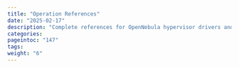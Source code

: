 ```yaml
---
title: "Operation References"
date: "2025-02-17"
description: "Complete references for OpenNebula hypervisor drivers and objects: Virtual Machines, Hosts, images, tools, services and interfaces. These references contain the full lists and explanations of template parameters as well as syntax specifications, giving you full development capabilities and control over your created resources"
categories:
pageintoc: "147"
tags:
weight: "6"
---
```


<!--# Operation References -->
